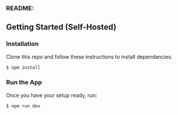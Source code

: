 
### README:

## Getting Started (Self-Hosted)

### Installation

Clone this repo and follow these instructions to install dependancies.

```bash
$ npm install
```

### Run the App

Once you have your setup ready, run:
```bash
$ npm run dev
```
